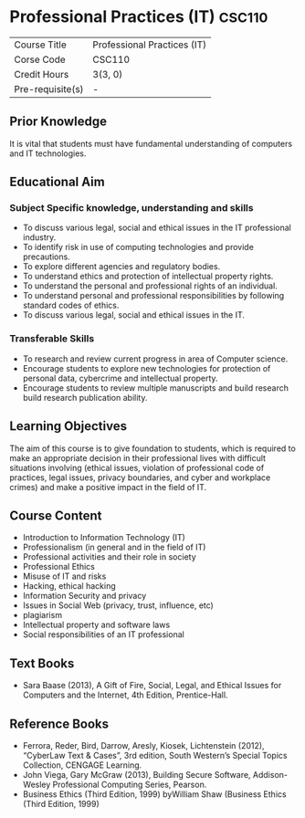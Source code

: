 # Professional Practices (IT) <small>CSC110</small>

| | |
|-|-|
| Course Title | Professional Practices (IT) |
| Corse Code | CSC110 |
| Credit Hours | 3(3, 0) |
| Pre-requisite(s) | - |

## Prior Knowledge

It is vital that students must have fundamental understanding of computers and IT technologies.

## Educational Aim

### Subject Specific knowledge, understanding and skills
* To discuss various legal, social and ethical issues in the IT professional industry.
* To identify risk in use of computing technologies and provide precautions.
* To explore different agencies and regulatory bodies.
* To understand ethics and protection of intellectual property rights.
* To understand the personal and professional rights of an individual.
* To understand personal and professional responsibilities by following standard codes of ethics.
* To discuss various legal, social and ethical issues in the IT.

### Transferable Skills

* To research and review current progress in area of Computer science.
* Encourage students to explore new technologies for protection of personal data, cybercrime and intellectual property.
* Encourage students to review multiple manuscripts and build research build research publication ability.


## Learning Objectives
The aim of this course is to give foundation to students, which is required to make an appropriate
decision in their professional lives with difficult situations involving (ethical issues, violation of
professional code of practices, legal issues, privacy boundaries, and cyber and workplace crimes) and
make a positive impact in the field of IT.

## Course Content
* Introduction to Information Technology (IT)
* Professionalism (in general and in the field of IT)
* Professional activities and their role in society
* Professional Ethics
* Misuse of IT and risks
* Hacking, ethical hacking
* Information Security and privacy
* Issues in Social Web (privacy, trust, influence, etc)
* plagiarism
* Intellectual property and software laws
* Social responsibilities of an IT professional

## Text Books
* Sara Baase (2013), A Gift of Fire, Social, Legal, and Ethical Issues for Computers and the Internet, 4th Edition, Prentice-Hall.

## Reference Books
* Ferrora, Reder, Bird, Darrow, Aresly, Kiosek, Lichtenstein (2012), “CyberLaw Text & Cases”, 3rd edition, South Western’s Special Topics Collection, CENGAGE Learning.
* John Viega, Gary McGraw (2013), Building Secure Software, Addison-Wesley Professional Computing Series, Pearson.
* Business Ethics (Third Edition, 1999) byWilliam Shaw (Business Ethics (Third Edition, 1999)
